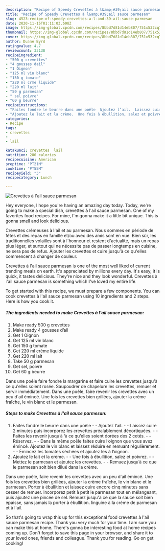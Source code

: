 ```yaml
---
description: "Recipe of Speedy Crevettes à l&amp;#39;ail sauce parmesan"
title: "Recipe of Speedy Crevettes à l&amp;#39;ail sauce parmesan"
slug: 4523-recipe-of-speedy-crevettes-a-l-and-39-ail-sauce-parmesan
date: 2020-11-15T01:11:03.598Z
image: https://img-global.cpcdn.com/recipes/8bbd7d81d14eb807/751x532cq70/crevettes-a-lail-sauce-parmesan-photo-principale-de-la-recette.jpg
thumbnail: https://img-global.cpcdn.com/recipes/8bbd7d81d14eb807/751x532cq70/crevettes-a-lail-sauce-parmesan-photo-principale-de-la-recette.jpg
cover: https://img-global.cpcdn.com/recipes/8bbd7d81d14eb807/751x532cq70/crevettes-a-lail-sauce-parmesan-photo-principale-de-la-recette.jpg
author: Duane Byrd
ratingvalue: 4.7
reviewcount: 33138
recipeingredient:
- "500 g crevettes"
- "4 gousses dail"
- "1 Oignon"
- "125 ml vin blanc"
- "150 g tomate"
- "220 ml crme liquide"
- "220 ml lait"
- "50 g parmesan"
- " sel poivre"
- "60 g beurre"
recipeinstructions:
- "Faites fondre le beurre dans une poêle  Ajoutez l’ail.  Laissez cuire 2 minutes puis incorporez les crevettes préalablement décortiquées.  Faites les revenir jusqu’à ‘à ce qu’elles soient dorées des 2 cotés.  Réservez.  Dans la même poêle faites cuire l’oignon que vous avez émincé. Ajoutez le vin blanc et laissez réduire en remuant régulièrement.  Émincez les tomates séchées et ajoutez les à l’oignon."
- "Ajoutez le lait et la crème.  Une fois à ébullition, salez et poivrez.  Mettez le parmesan et ajoutez les crevettes.  Remuez jusqu’à ce que le parmesan soit bien dilué dans la crème."
categories:
- Recipe
tags:
- crevettes
- 
- lail

katakunci: crevettes  lail 
nutrition: 280 calories
recipecuisine: American
preptime: "PT21M"
cooktime: "PT55M"
recipeyield: "3"
recipecategory: Lunch

---
```



![Crevettes à l&#39;ail sauce parmesan](https://img-global.cpcdn.com/recipes/8bbd7d81d14eb807/751x532cq70/crevettes-a-lail-sauce-parmesan-photo-principale-de-la-recette.jpg)

Hey everyone, I hope you're having an amazing day today. Today, we're going to make a special dish, crevettes à l&#39;ail sauce parmesan. One of my favorites food recipes. For mine, I'm gonna make it a little bit unique. This is gonna smell and look delicious.

Crevettes crémeuses à l&#39;ail et au parmesan. Nous sommes en période de fêtes et des repas en famille et/ou avec des amis sont en vue. Bien sûr, les traditionnelles volailles sont à l&#39;honneur et restent d&#39;actualité, mais un repas plus léger, et surtout qui ne nécessite pas de passer longtemps en cuisine, ne sera pas de refus. Ajouter les crevettes et cuire jusqu&#39;à ce qu&#39;elles commencent à changer de couleur.

Crevettes à l&#39;ail sauce parmesan is one of the most well liked of current trending meals on earth. It's appreciated by millions every day. It's easy, it is quick, it tastes delicious. They're nice and they look wonderful. Crevettes à l&#39;ail sauce parmesan is something which I've loved my entire life.


To get started with this recipe, we must prepare a few components. You can cook crevettes à l&#39;ail sauce parmesan using 10 ingredients and 2 steps. Here is how you cook it.

<!--inarticleads1-->

##### The ingredients needed to make Crevettes à l&#39;ail sauce parmesan:

1. Make ready 500 g crevettes
1. Make ready 4 gousses d’ail
1. Get 1 Oignon
1. Get 125 ml vin blanc
1. Get 150 g tomate
1. Get 220 ml crème liquide
1. Get 220 ml lait
1. Take 50 g parmesan
1. Get  sel, poivre
1. Get 60 g beurre


Dans une poêle faire fondre la margarine et faire cuire les crevettes jusqu&#39;à ce qu&#39;elles soient rosée. Saupoudrer de chapelure les crevettes, remuer et servir immédiatement. Dans une poêle, faire revenir les crevettes avec un peu d&#39;ail émincé. Une fois les crevettes bien grillées, ajouter la crème fraîche, le vin blanc et le parmesan. 

<!--inarticleads2-->

##### Steps to make Crevettes à l&#39;ail sauce parmesan:

1. Faites fondre le beurre dans une poêle -  - Ajoutez l’ail. -  - Laissez cuire 2 minutes puis incorporez les crevettes préalablement décortiquées. -  - Faites les revenir jusqu’à ‘à ce qu’elles soient dorées des 2 cotés. -  - Réservez. -  - Dans la même poêle faites cuire l’oignon que vous avez émincé. Ajoutez le vin blanc et laissez réduire en remuant régulièrement. -  - Émincez les tomates séchées et ajoutez les à l’oignon.
1. Ajoutez le lait et la crème. -  - Une fois à ébullition, salez et poivrez. -  - Mettez le parmesan et ajoutez les crevettes. -  - Remuez jusqu’à ce que le parmesan soit bien dilué dans la crème.


Dans une poêle, faire revenir les crevettes avec un peu d&#39;ail émincé. Une fois les crevettes bien grillées, ajouter la crème fraîche, le vin blanc et le parmesan. Porter à ébullition et laissez cuire encore cinq minutes sans cesser de remuer. Incorporez petit à petit le parmesan tout en mélangeant, puis ajoutez une pincée de sel. Remuez jusqu&#39;à ce que la sauce soit bien épaisse, sans jamais la porter à ébullition. linguine à la crème de parmesan et à l&#39;ail. 

So that's going to wrap this up for this exceptional food crevettes à l&#39;ail sauce parmesan recipe. Thank you very much for your time. I am sure you can make this at home. There's gonna be interesting food at home recipes coming up. Don't forget to save this page in your browser, and share it to your loved ones, friends and colleague. Thank you for reading. Go on get cooking!
